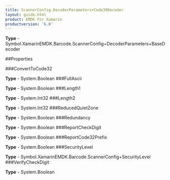 ```yaml
---
title: ScannerConfig.DecoderParameters+Code39Decoder
layout: guide.html
product: EMDK For Xamarin 
productversion: '6.0' 
---
```


    

**Type** - Symbol.XamarinEMDK.Barcode.ScannerConfig+DecoderParameters+BaseDecoder

##Properties

###ConvertToCode32

        

**Type** - System.Boolean
###FullAscii

        

**Type** - System.Boolean
###Length1

        

**Type** - System.Int32
###Length2

        

**Type** - System.Int32
###ReducedQuietZone

        

**Type** - System.Boolean
###Redundancy

        

**Type** - System.Boolean
###ReportCheckDigit

        

**Type** - System.Boolean
###ReportCode32Prefix

        

**Type** - System.Boolean
###SecurityLevel

        

**Type** - Symbol.XamarinEMDK.Barcode.ScannerConfig+SecurityLevel
###VerifyCheckDigit

        

**Type** - System.Boolean

